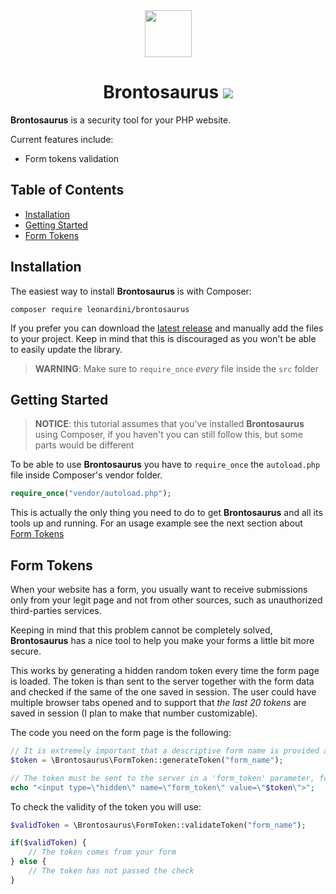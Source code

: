<div align="center"><img src="http://brontosaurus.leonardini.dev/logo.svg" width="75px" margin="0"></div>
<div align="center"><h1>Brontosaurus <a href="https://travis-ci.org/LorenzoLeonardini/Brontosaurus" target="blank"><img src="https://travis-ci.org/LorenzoLeonardini/Brontosaurus.svg?branch=master"></a></h1></div>

**Brontosaurus** is a security tool for your PHP website.

Current features include:

- Form tokens validation

## Table of Contents

- [Installation](#installation)
- [Getting Started](#getting-started)
- [Form Tokens](#form-tokens)

## Installation

The easiest way to install **Brontosaurus** is with Composer:

```
composer require leonardini/brontosaurus
```

If you prefer you can download the [latest release](https://github.com/LorenzoLeonardini/Brontosaurus/releases/latest) and manually add the files to your project. Keep in mind that this is discouraged as you won't be able to easily update the library.

> **WARNING**: Make sure to `require_once` _every_ file inside the `src` folder

## Getting Started

> **NOTICE**: this tutorial assumes that you've installed **Brontosaurus** using Composer, if you haven't you can still follow this, but some parts would be different

To be able to use **Brontosaurus** you have to `require_once` the `autoload.php` file inside Composer's vendor folder.

```php
require_once("vendor/autoload.php");
```

This is actually the only thing you need to do to get **Brontosaurus** and all its tools up and running. For an usage example see the next section about [Form Tokens](#form-tokens)

## Form Tokens

When your website has a form, you usually want to receive submissions only from your legit page and not from other sources, such as unauthorized third-parties services.

Keeping in mind that this problem cannot be completely solved, **Brontosaurus** has a nice tool to help you make your forms a little bit more secure.

This works by generating a hidden random token every time the form page is loaded. The token is than sent to the server together with the form data and checked if the same of the one saved in session. The user could have multiple browser tabs opened and to support that _the last 20 tokens_ are saved in session (I plan to make that number customizable).

The code you need on the form page is the following:

```php
// It is extremely important that a descriptive form name is provided as parameter, because tokens must be strictly linked to every form of your website
$token = \Brontosaurus\FormToken::generateToken("form_name");

// The token must be sent to the server in a 'form_token' parameter, for security only POST request are supported
echo "<input type=\"hidden\" name=\"form_token\" value=\"$token\">";
```

To check the validity of the token you will use:

```php
$validToken = \Brontosaurus\FormToken::validateToken("form_name");

if($validToken) {
    // The token comes from your form
} else {
    // The token has not passed the check
}
```

